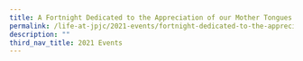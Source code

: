 ```yaml
---
title: A Fortnight Dedicated to the Appreciation of our Mother Tongues
permalink: /life-at-jpjc/2021-events/fortnight-dedicated-to-the-appreciation-of-our-mother-tongues/
description: ""
third_nav_title: 2021 Events
---
```


